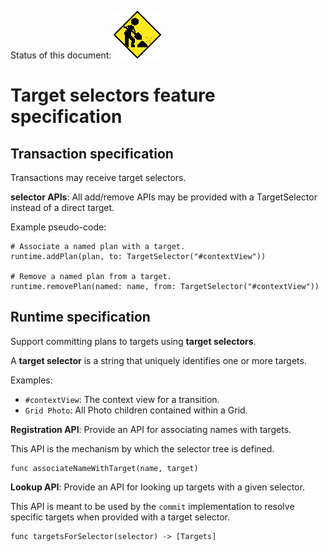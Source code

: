 Status of this document:
![](../../_assets/under-construction-flashing-barracade-animation.gif)

# Target selectors feature specification

## Transaction specification

Transactions may receive target selectors.

**selector APIs**: All add\/remove APIs may be provided with a TargetSelector instead of a direct target.

Example pseudo-code:

```
# Associate a named plan with a target.
runtime.addPlan(plan, to: TargetSelector("#contextView"))

# Remove a named plan from a target.
runtime.removePlan(named: name, from: TargetSelector("#contextView"))
```

## Runtime specification

Support committing plans to targets using **target selectors**.

A **target selector** is a string that uniquely identifies one or more targets.

Examples:

* `#contextView`: The context view for a transition.
* `Grid Photo`: All Photo children contained within a Grid.

**Registration API**: Provide an API for associating names with targets.

This API is the mechanism by which the selector tree is defined.

```
func associateNameWithTarget(name, target)
```

**Lookup API**: Provide an API for looking up targets with a given selector.

This API is meant to be used by the `commit` implementation to resolve specific targets when provided with a target selector.

```
func targetsForSelector(selector) -> [Targets]
```

